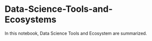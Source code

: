 # Data-Science-Tools-and-Ecosystems
In this notebook, Data Science Tools and Ecosystem are summarized.
